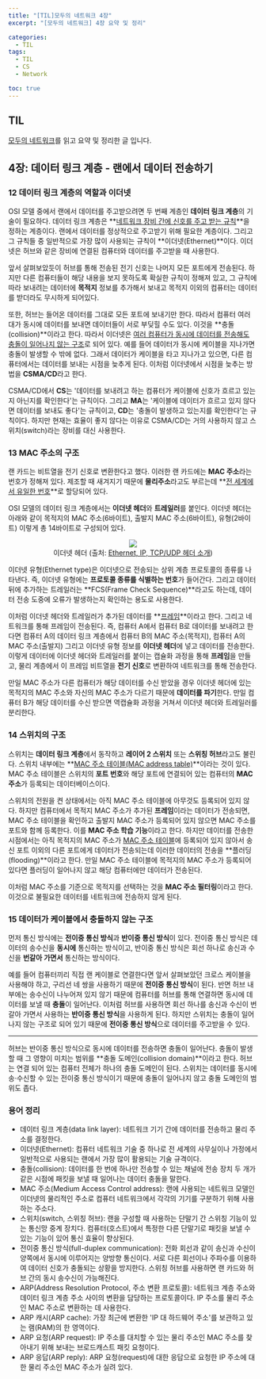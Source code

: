 ```yaml
---
title: "[TIL]모두의 네트워크 4장"
excerpt: "[모두의 네트워크] 4장 요약 및 정리"

categories:
  - TIL
tags:
  - TIL
  - CS
  - Network

toc: true
---
```


## TIL

[모두의 네트워크](http://www.kyobobook.co.kr/product/detailViewKor.laf?mallGb=KOR&ejkGb=KOR&barcode=9791160505030)를 읽고 요약 및 정리한 글 입니다.

## 4장: 데이터 링크 계층 - 랜에서 데이터 전송하기

### 12 데이터 링크 계층의 역할과 이더넷

OSI 모델 중에서 랜에서 데이터를 주고받으려면 두 번째 계층인 **데이터 링크 계층**의 기술이 필요하다. 데이터 링크 계층은 **<u>네트워크 장비 간에 신호를 주고 받는 규칙</u>**을 정하는 계층이다. 랜에서 데이터를 정상적으로 주고받기 위해 필요한 계층이다. 그리고 그 규칙들 중 일반적으로 가장 많이 사용되는 규칙이 **이더넷(Ethernet)**이다. 이더넷은 허브와 같은 장비에 연결된 컴퓨터와 데이터를 주고받을 때 사용한다.

앞서 살펴보았듯이 허브를 통해 전송된 전기 신호는 나머지 모든 포트에게 전송된다. 하지만 다른 컴퓨터들이 해당 내용을 보지 못하도록 확실한 규칙이 정해져 있고, 그 규칙에 따라 보내려는 데이터에 **목적지** 정보를 추가해서 보내고 목적지 이외의 컴퓨터는 데이터를 받더라도 무시하게 되어있다.

또한, 허브는 들어온 데이터를 그대로 모든 포트에 보내기만 한다. 따라서 컴퓨터 여러 대가 동시에 데이터를 보내면 데이터들이 서로 부딪힐 수도 있다. 이것을 **충돌(collision)**이라고 한다. 따라서 이더넷은 <u>여러 컴퓨터가 동시에 데이터를 전송해도 충돌이 일어나지 않는 구조</u>로 되어 있다. 예를 들어 데이터가 동시에 케이블을 지나가면 충돌이 발생할 수 밖에 없다. 그래서 데이터가 케이블을 타고 지나가고 있으면, 다른 컴퓨터에서는 데이터를 보내는 시점을 늦추게 된다. 이처럼 이더넷에서 시점을 늦추는 방법을 **CSMA/CD**라고 한다.

CSMA/CD에서 **CS**는 '데이터를 보내려고 하는 컴퓨터가 케이블에 신호가 흐르고 있는지 아닌지를 확인한다'는 규칙이다. 그리고 **MA**는 '케이블에 데이터가 흐르고 있지 않다면 데이터를 보내도 좋다'는 규칙이고, **CD**는 '충돌이 발생하고 있는지를 확인한다'는 규칙이다. 하지만 현재는 효율이 좋지 않다는 이유로 CSMA/CD는 거의 사용하지 않고 스위치(switch)라는 장비를 대신 사용한다.

### 13 MAC 주소의 구조

랜 카드는 비트열을 전기 신호로 변환한다고 했다. 이러한 랜 카드에는 **MAC 주소**라는 번호가 정해져 있다. 제조할 때 새겨지기 때문에 **물리주소**라고도 부르는데 **<u>전 세계에서 유일한 번호</u>**로 할당되어 있다.

OSI 모델의 데이터 링크 계층에서는 **이더넷 헤더**와 **트레일러**를 붙인다. 이더넷 헤더는 아래와 같이 목적지의 MAC 주소(6바이트), 출발지 MAC 주소(6바이트), 유형(2바이트) 이렇게 총 14바이트로 구성되어 있다.

<center>
<img src="https://www.netmanias.com/ko/?m=attach&no=2019">
<figcaption>이더넷 헤더 (출처: <a href="https://www.netmanias.com/ko/post/blog/5372/ethernet-ip-ip-routing-network-protocol/packet-header-ethernet-ip-tcp-ip)">Ethernet, IP, TCP/UDP 헤더 소개</a>)</figcaption></center>

이더넷 유형(Ethernet type)은 이더넷으로 전송되는 상위 계층 프로토콜의 종류를 나타낸다. 즉, 이더넷 유형에는 **프로토콜 종류를 식별하는 번호**가 들어간다. 그리고 데이터 뒤에 추가하는 트레일러는 **FCS(Frame Check Sequence)**라고도 하는데, 데이터 전송 도중에 오류가 발생하는지 확인하는 용도로 사용한다.

이처럼 이더넷 헤더와 트레일러가 추가된 데이터를 **<u>프레임</u>**이라고 한다. 그리고 네트워크를 통해 프레임이 전송된다. 즉, 컴퓨터 A에서 컴퓨터 B로 데이터를 보내려고 한다면 컴퓨터 A의 데이터 링크 계층에서 컴퓨터 B의 MAC 주소(목적지), 컴퓨터 A의 MAC 주소(출발지) 그리고 이더넷 유형 정보를 **이더넷 헤더**에 넣고 데이터를 전송한다. 이렇게 데이터에 이더넷 헤더와 트레일러를 붙이는 캡슐화 과정을 통해 **프레임**을 만들고, 물리 계층에서 이 프레임 비트열을 **전기 신호**로 변환하여 네트워크를 통해 전송한다.

만일 MAC 주소가 다른 컴퓨터가 해당 데이터를 수신 받았을 경우 이더넷 헤더에 있는 목적지의 MAC 주소와 자신의 MAC 주소가 다르기 때문에 **데이터를 파기**한다. 만일 컴퓨터 B가 해당 데이터를 수신 받으면 역캡슐화 과정을 거쳐서 이더넷 헤더와 트레일러를 분리한다.

### 14 스위치의 구조

스위치는 **데이터 링크 계층**에서 동작하고 **레이어 2 스위치** 또는 **스위칭 허브**라고도 불린다. 스위치 내부에는 **<u>MAC 주소 테이블(MAC address table)</u>**이라는 것이 있다. MAC 주소 테이블은 스위치의 **포트 번호**와 해당 포트에 연결되어 있는 컴퓨터의 **MAC 주소**가 등록되는 데이터베이스이다.

스위치의 전원을 켠 상태에서는 아직 MAC 주소 테이블에 아무것도 등록되어 있지 않다. 하지만 컴퓨터에서 목적지 MAC 주소가 추가된 **프레임**이라는 데이터가 전송되면, MAC 주소 테이블을 확인하고 출발지 MAC 주소가 등록되어 있지 않으면 MAC 주소를 포트와 함께 등록한다. 이를 **MAC 주소 학습 기능**이라고 한다. 하지만 데이터를 전송한 시점에서는 아직 목적지의 MAC 주소가 <u>MAC 주소 테이블</u>에 등록되어 있지 않아서 송신 포트 이외의 다른 포트에게 데이터가 전송되는데 이러한 데이터의 전송을 **플러딩(flooding)**이라고 한다. 만일 MAC 주소 테이블에 목적지의 MAC 주소가 등록되어 있다면 플러딩이 일어나지 않고 해당 컴퓨터에만 데이터가 전송된다.

이처럼 MAC 주소를 기준으로 목적지를 선택하는 것을 **MAC 주소 필터링**이라고 한다. 이것으로 불필요한 데이터를 네트워크에 전송하지 않게 된다.

### 15 데이터가 케이블에서 충돌하지 않는 구조

먼저 통신 방식에는 **전이중 통신 방식**과 **반이중 통신 방식**이 있다. 전이중 통신 방식은 데이터의 송수신을 **동시에** 통신하는 방식이고, 반이중 통신 방식은 회선 하나로 송신과 수신을 **번갈아 가면서** 통신하는 방식이다.

예를 들어 컴퓨터끼리 직접 랜 케이블로 연결한다면 앞서 살펴보았던 크로스 케이블을 사용해야 하고, 구리선 네 쌍을 사용하기 때문에 **전이중 통신 방식**이 된다. 반면 허브 내부에는 송수신이 나누어져 있지 않기 때문에 컴퓨터를 허브를 통해 연결하면 동시에 데이터를 보낼 때 **충돌**이 일어난다. 이처럼 허브를 사용하면 회선 하나를 송신과 수신이 번갈아 가면서 사용하는 **반이중 통신 방식**을 사용하게 된다. 하지만 스위치는 충돌이 일어나지 않는 구조로 되어 있기 때문에 **전이중 통신 방식**으로 데이터를 주고받을 수 있다.

---

허브는 반이중 통신 방식으로 동시에 데이터를 전송하면 충돌이 일어난다. 충돌이 발생할 때 그 영향이 미치는 범위를 **충돌 도메인(collision domain)**이라고 한다. 허브는 연결 되어 있는 컴퓨터 전체가 하나의 충돌 도메인이 된다. 스위치는 데이터를 동시에 송·수신할 수 있는 전이중 통신 방식이기 때문에 충돌이 일어나지 않고 충돌 도메인의 범위도 좁다.

### 용어 정리

- 데이터 링크 계층(data link layer): 네트워크 기기 간에 데이터를 전송하고 물리 주소를 결정한다.
- 이더넷(Ethernet): 컴퓨터 네트워크 기술 중 하나로 전 세계의 사무실이나 가정에서 일반적으로 사용되는 랜에서 가장 많이 활용되는 기술 규격이다.
- 충돌(collision): 데이터를 한 번에 하나만 전송할 수 있는 채널에 전송 장치 두 개가 같은 시점에 패킷을 보낼 때 일어나는 데이터 충돌을 말한다.
- MAC 주소(Medium Access Control address): 랜에 사용되는 네트워크 모델인 이더넷의 물리적인 주소로 컴퓨터 네트워크에서 각각의 기기를 구분하기 위해 사용하는 주소다.
- 스위치(switch, 스위칭 허브): 랜을 구성할 때 사용하는 단말기 간 스위칭 기능이 있는 통신망 중계 장치다. 컴퓨터(호스트)에서 특정한 다른 단말기로 패킷을 보낼 수 있는 기능이 있어 통신 효율이 향상된다.
- 전이중 통신 방식(full-duplex communication): 전화 회선과 같이 송신과 수신이 양쪽에서 동시에 이루어지는 양방향 통신이다. 서로 다른 회선이나 주파수를 이용하여 데이터 신호가 충돌되는 상황을 방지한다. 스위칭 허브를 사용하면 랜 카드와 허브 간의 동시 송수신이 가능해진다.
- ARP(Address Resolution Protocol, 주소 변환 프로토콜): 네트워크 계층 주소와 데이터 링크 계층 주소 사이의 변환을 담당하는 프로토콜이다. IP 주소를 물리 주소인 MAC 주소로 변환하는 데 사용한다.
- ARP 캐시(ARP cache): 가장 최근에 변환한 'IP 대 하드웨어 주소'를 보관하고 있는 램(RAM)의 한 영역이다.
- ARP 요청(ARP request): IP 주소를 대치할 수 있는 물리 주소인 MAC 주소를 찾아내기 위해 보내는 브로드캐스트 패킷 요청이다.
- ARP 응답(ARP reply): ARP 요청(request)에 대한 응답으로 요청한 IP 주소에 대한 물리 주소인 MAC 주소가 실려 있다.
